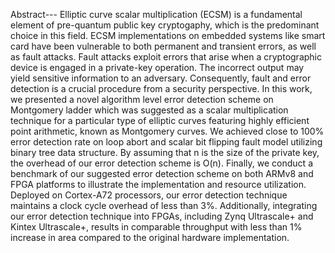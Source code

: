 Abstract--- Elliptic curve scalar multiplication (ECSM) is a fundamental element of pre-quantum public key cryptogaphy, which is the predominant choice in this field. ECSM implementations on embedded systems like smart card have been vulnerable to both permanent and transient errors, as well as fault attacks. Fault attacks exploit errors that arise when a cryptographic device is engaged in a private-key operation. The incorrect output may yield sensitive information to an adversary. Consequently, fault and error detection is a crucial procedure from a security perspective. In this work, we presented a novel algorithm level error detection scheme on Montgomery ladder which was suggested as a scalar multiplication technique for a particular type of elliptic curves featuring highly efficient point arithmetic, known as Montgomery curves. We achieved close to 100% error detection rate on loop abort and scalar bit flipping fault model utilizing binary tree data structure. By assuming that n is the size of the private key, the overhead of our error detection scheme is O(n). Finally, we conduct a benchmark of our suggested error detection scheme on both ARMv8 and FPGA platforms to illustrate the implementation and resource utilization. Deployed on Cortex-A72 processors, our error detection technique maintains a clock cycle overhead of less than 3%. Additionally, integrating our error detection technique into FPGAs, including Zynq Ultrascale+ and Kintex Ultrascale+, results in comparable throughput with less than 1% increase in area compared to the original hardware implementation.
